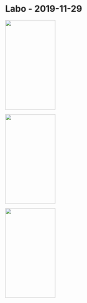 # Labo - 2019-11-29

<image src="images/image1.png" width="160px" height="284px"></image>

<image src="images/image2.png" width="160px" height="284px"></image>

<image src="images/image3.png" width="160px" height="284px"></image>

